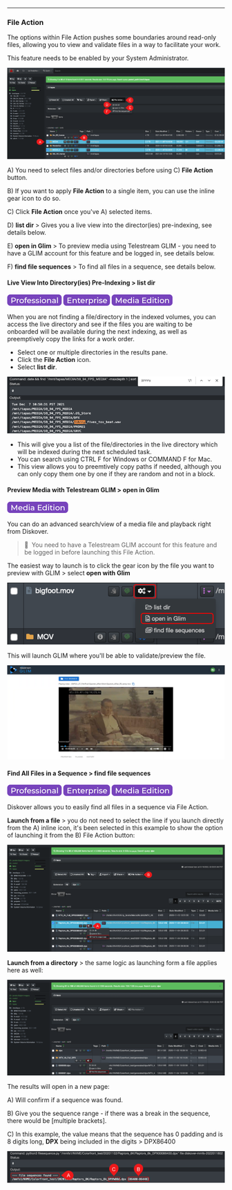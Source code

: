 <p id="file_action"></p>

___
### File Action

The options within File Action pushes some boundaries around read-only files, allowing you to view and validate files in a way to facilitate your work.

This feature needs to be enabled by your System Administrator.

![Image: Select File Action](images/image_file_action_options.png)

A) You need to select files and/or directories before using C) **File Action** button.

B) If you want to apply **File Action** to a single item, you can use the inline gear icon to do so.

C) Click **File Action** once you've A) selected items.

D) **list dir** > Gives you a live view into the director(ies) pre-indexing, see details below.

E) **open in Glim** > To preview media using Telestream GLIM - you need to have a GLIM account for this feature and be logged in, see details below.

F) **find file sequences** > To find all files in a sequence, see details below.

#### Live View Into Directory(ies) Pre-Indexing > list dir

![Image: Professional Edition Label](images/button_edition_professional.png)&nbsp;![Image: Enterprise Edition Label](images/button_edition_enterprise.png)&nbsp;![Image: AJA Diskover Media Edition Label](images/button_edition_media.png)

When you are not finding a file/directory in the indexed volumes, you can access the live directory and see if the files you are waiting to be onboarded will be available during the next indexing, as well as preemptively copy the links for a work order.

- Select one or multiple directories in the results pane.
- Click the **File Action** icon.
- Select **list dir**.

![Image: Directory Live View](images/image_indices_file_action_live_view.png)

- This will give you a list of the file/directories in the live directory which will be indexed during the next scheduled task.
- You can search using CTRL F for Windows or COMMAND F for Mac.
- This view allows you to preemtively copy paths if needed, although you can only copy them one by one if they are random and not in a block.

#### Preview Media with Telestream GLIM > open in Glim

![Image: AJA Diskover Media Edition Label](images/button_edition_media.png)

You can do an advanced search/view of a media file and playback right from Diskover.

>🔆 &nbsp;You need to have a Telestream GLIM account for this feature and be logged in before launching this File Action.

The easiest way to launch is to click the gear icon by the file you want to preview with GLIM > select **open with Glim**

![Image: Telestream GLIM Preview File Selection](images/image_file_action_glim_gear_icon_selection.png)

This will launch GLIM where you'll be able to validate/preview the file.

![Image: Telestream GLIM Preview](images/image_file_action_glim_preview.png)

#### Find All Files in a Sequence > find file sequences

![Image: Professional Edition Label](images/button_edition_professional.png)&nbsp;![Image: Enterprise Edition Label](images/button_edition_enterprise.png)&nbsp;![Image: AJA Diskover Media Edition Label](images/button_edition_media.png)

Diskover allows you to easily find all files in a sequence via File Action.

**Launch from a file** > you do not need to select the line if you launch directly from the A) inline icon, it's been selected in this example to show the option of launching it from the B) File Action button:

![Image: Launching Find File Sequences from a File](images/image_file_action_launch_from_file.png)

**Launch from a directory** > the same logic as launching form a file applies here as well:

![Image: Launching Find File Sequences from a Directory](images/image_file_action_launch_from_directory.png)

The results will open in a new page:

A) Will confirm if a sequence was found.

B) Give you the sequence range - if there was a break in the sequence, there would be [multiple brackets].

C) In this example, the value means that the sequence has 0 padding and is 8 digits long, **DPX** being included in the digits > DPX86400

![Image: Find File Sequences Results](images/image_file_action_results.png)
